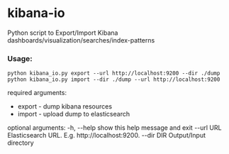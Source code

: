 # kibana-io
Python script to Export/Import Kibana dashboards/visualization/searches/index-patterns

### Usage: 
	python kibana_io.py export --url http://localhost:9200 --dir ./dump
	python kibana_io.py import --dir ./dump --url http://localhost:9200
                
required arguments:
+ export -  dump kibana resources
+ import - upload dump to elasticsearch

optional arguments:
  -h, --help       show this help message and exit
  --url URL        Elasticsearch URL. E.g. http://localhost:9200.
  --dir DIR        Output/Input directory

